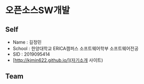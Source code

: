 # 오픈소스SW개발
## Self 
* Name : 길정민
* School : 한양대학교 ERICA캠퍼스 소프트웨어학부 소프트웨어전공
* SID : 2019095414
* [http://kjmin622.github.io/](자기소개 사이트)
## Team
 
